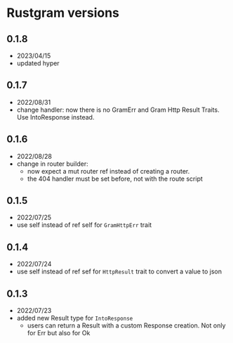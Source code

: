# Rustgram versions

## 0.1.8
- 2023/04/15
- updated hyper

## 0.1.7
- 2022/08/31
- change handler: now there is no GramErr and Gram Http Result Traits. Use IntoResponse instead.

## 0.1.6
- 2022/08/28
- change in router builder:
  - now expect a mut router ref instead of creating a router.
  - the 404 handler must be set before, not with the route script

## 0.1.5
- 2022/07/25
- use self instead of ref self for `GramHttpErr` trait

## 0.1.4
- 2022/07/24
- use self instead of ref sef for `HttpResult` trait to convert a value to json

## 0.1.3
- 2022/07/23
- added new Result type for `IntoResponse`
  - users can return a Result with a custom Response creation. Not only for Err but also for Ok 